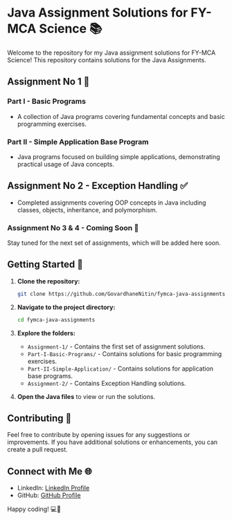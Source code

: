 # Java Assignment Solutions for FY-MCA Science 📚

Welcome to the repository for my Java assignment solutions for FY-MCA Science! This repository contains solutions for the Java Assignments.

## Assignment No 1 📝

### Part I - Basic Programs

- A collection of Java programs covering fundamental concepts and basic programming exercises.

### Part II - Simple Application Base Program

- Java programs focused on building simple applications, demonstrating practical usage of Java concepts.

## Assignment No 2 - Exception Handling ✅

- Completed assignments covering OOP concepts in Java including classes, objects, inheritance, and polymorphism.

### Assignment No 3 & 4 - Coming Soon 🚧

Stay tuned for the next set of assignments, which will be added here soon.

## Getting Started 🚀

1. **Clone the repository:**

   ```bash
   git clone https://github.com/GovardhaneNitin/fymca-java-assignments.git
   ```

2. **Navigate to the project directory:**

   ```bash
   cd fymca-java-assignments
   ```

3. **Explore the folders:**

   - `Assignment-1/` - Contains the first set of assignment solutions.
   - `Part-I-Basic-Programs/` - Contains solutions for basic programming exercises.
   - `Part-II-Simple-Application/` - Contains solutions for application base programs.
   - `Assignment-2/` - Contains Exception Handling solutions.

4. **Open the Java files** to view or run the solutions.

## Contributing 🤝

Feel free to contribute by opening issues for any suggestions or improvements. If you have additional solutions or enhancements, you can create a pull request.

## Connect with Me 🌐

- LinkedIn: [LinkedIn Profile](https://www.linkedin.com/in/nitingovardhane/)
- GitHub: [GitHub Profile](https://github.com/GovardhaneNitin)

Happy coding! 💻🚀

